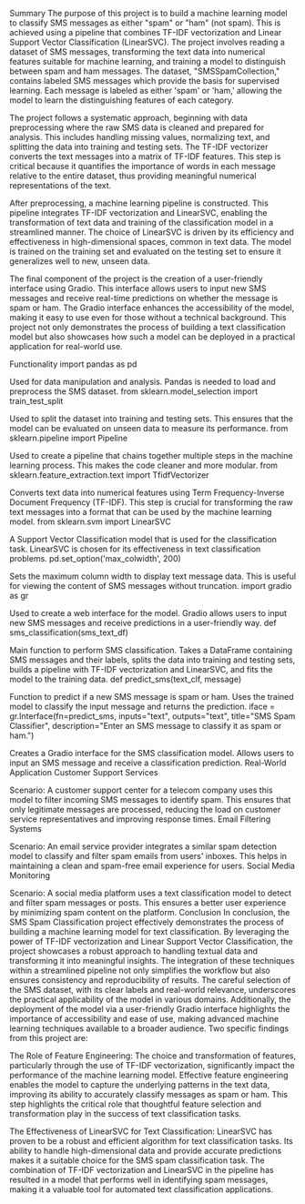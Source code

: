 Summary
The purpose of this project is to build a machine learning model to classify SMS messages as either "spam" or "ham" (not spam). This is achieved using a pipeline that combines TF-IDF vectorization and Linear Support Vector Classification (LinearSVC). The project involves reading a dataset of SMS messages, transforming the text data into numerical features suitable for machine learning, and training a model to distinguish between spam and ham messages. The dataset, "SMSSpamCollection," contains labeled SMS messages which provide the basis for supervised learning. Each message is labeled as either 'spam' or 'ham,' allowing the model to learn the distinguishing features of each category.

The project follows a systematic approach, beginning with data preprocessing where the raw SMS data is cleaned and prepared for analysis. This includes handling missing values, normalizing text, and splitting the data into training and testing sets. The TF-IDF vectorizer converts the text messages into a matrix of TF-IDF features. This step is critical because it quantifies the importance of words in each message relative to the entire dataset, thus providing meaningful numerical representations of the text.

After preprocessing, a machine learning pipeline is constructed. This pipeline integrates TF-IDF vectorization and LinearSVC, enabling the transformation of text data and training of the classification model in a streamlined manner. The choice of LinearSVC is driven by its efficiency and effectiveness in high-dimensional spaces, common in text data. The model is trained on the training set and evaluated on the testing set to ensure it generalizes well to new, unseen data.

The final component of the project is the creation of a user-friendly interface using Gradio. This interface allows users to input new SMS messages and receive real-time predictions on whether the message is spam or ham. The Gradio interface enhances the accessibility of the model, making it easy to use even for those without a technical background. This project not only demonstrates the process of building a text classification model but also showcases how such a model can be deployed in a practical application for real-world use.

Functionality
import pandas as pd

Used for data manipulation and analysis.
Pandas is needed to load and preprocess the SMS dataset.
from sklearn.model_selection import train_test_split

Used to split the dataset into training and testing sets.
This ensures that the model can be evaluated on unseen data to measure its performance.
from sklearn.pipeline import Pipeline

Used to create a pipeline that chains together multiple steps in the machine learning process.
This makes the code cleaner and more modular.
from sklearn.feature_extraction.text import TfidfVectorizer

Converts text data into numerical features using Term Frequency-Inverse Document Frequency (TF-IDF).
This step is crucial for transforming the raw text messages into a format that can be used by the machine learning model.
from sklearn.svm import LinearSVC

A Support Vector Classification model that is used for the classification task.
LinearSVC is chosen for its effectiveness in text classification problems.
pd.set_option('max_colwidth', 200)

Sets the maximum column width to display text message data.
This is useful for viewing the content of SMS messages without truncation.
import gradio as gr

Used to create a web interface for the model.
Gradio allows users to input new SMS messages and receive predictions in a user-friendly way.
def sms_classification(sms_text_df)

Main function to perform SMS classification.
Takes a DataFrame containing SMS messages and their labels, splits the data into training and testing sets, builds a pipeline with TF-IDF vectorization and LinearSVC, and fits the model to the training data.
def predict_sms(text_clf, message)

Function to predict if a new SMS message is spam or ham.
Uses the trained model to classify the input message and returns the prediction.
iface = gr.Interface(fn=predict_sms, inputs="text", outputs="text", title="SMS Spam Classifier", description="Enter an SMS message to classify it as spam or ham.")

Creates a Gradio interface for the SMS classification model.
Allows users to input an SMS message and receive a classification prediction.
Real-World Application
Customer Support Services

Scenario: A customer support center for a telecom company uses this model to filter incoming SMS messages to identify spam. This ensures that only legitimate messages are processed, reducing the load on customer service representatives and improving response times.
Email Filtering Systems

Scenario: An email service provider integrates a similar spam detection model to classify and filter spam emails from users' inboxes. This helps in maintaining a clean and spam-free email experience for users.
Social Media Monitoring

Scenario: A social media platform uses a text classification model to detect and filter spam messages or posts. This ensures a better user experience by minimizing spam content on the platform.
Conclusion
In conclusion, the SMS Spam Classification project effectively demonstrates the process of building a machine learning model for text classification. By leveraging the power of TF-IDF vectorization and Linear Support Vector Classification, the project showcases a robust approach to handling textual data and transforming it into meaningful insights. The integration of these techniques within a streamlined pipeline not only simplifies the workflow but also ensures consistency and reproducibility of results. The careful selection of the SMS dataset, with its clear labels and real-world relevance, underscores the practical applicability of the model in various domains. Additionally, the deployment of the model via a user-friendly Gradio interface highlights the importance of accessibility and ease of use, making advanced machine learning techniques available to a broader audience. Two specific findings from this project are:

The Role of Feature Engineering: The choice and transformation of features, particularly through the use of TF-IDF vectorization, significantly impact the performance of the machine learning model. Effective feature engineering enables the model to capture the underlying patterns in the text data, improving its ability to accurately classify messages as spam or ham. This step highlights the critical role that thoughtful feature selection and transformation play in the success of text classification tasks.

The Effectiveness of LinearSVC for Text Classification: LinearSVC has proven to be a robust and efficient algorithm for text classification tasks. Its ability to handle high-dimensional data and provide accurate predictions makes it a suitable choice for the SMS spam classification task. The combination of TF-IDF vectorization and LinearSVC in the pipeline has resulted in a model that performs well in identifying spam messages, making it a valuable tool for automated text classification applications.
